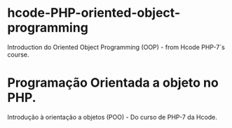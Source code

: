 # hcode-PHP-oriented-object-programming
Introduction do Oriented Object Programming (OOP) - from Hcode PHP-7´s course.


# Programação Orientada a objeto no PHP.
Introdução à orientação a objetos (POO) - Do curso de PHP-7 da Hcode.


